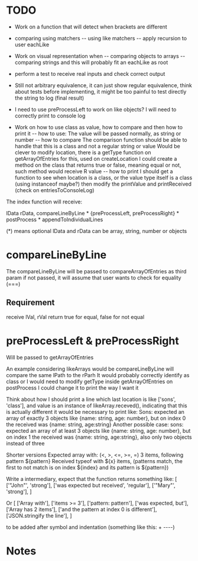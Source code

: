 # TODO

- Work on a function that will detect when brackets are different

- comparing using matchers
-- using like matchers
-- apply recursion to user eachLike 

- Work on visual representation when
-- comparing objects to arrays
-- comparing strings and this will probably fit an eachLike as root
- perform a test to receive real inputs and check correct output

- Still not arbitrary equivalence, it can just show regular equivalence, think about tests before implementing, it might be too painful to test directly the string to log (final result)

- I need to use preProcessLeft to work on like objects?
	I will need to correctly print to console log

- Work on how to use class as value, how to compare and then how to print it
-- how to use:
The value will be passed normally, as string or number
-- how to compare
The comparison function should be able to handle that this is a class and not a regular string or value
Would be clever to modify location, there is a getType function on getArrayOfEntries for this, used on createLocation
I could create a method on the class that returns true or false, meaning equal or not, such method would receive R value
-- how to print
I should get a function to see when location is a class, or the value type itself is a class (using instanceof maybe?) then modify the printValue and printReceived (check on entriesToConsoleLog)

The index function will receive:

lData
rData,
compareLineByLine *
{preProcessLeft, preProcessRight} *
postProcess *
appendToIndividualLines

(*) means optional
lData and rData can be array, string, number or objects

# compareLineByLine
The compareLineByLine will be passed to compareArrayOfEntries as third param
if not passed, it will assume that user wants to check for equality (===)
## Requirement
receive lVal, rVal
return true for equal, false for not equal

# preProcessLeft & preProcessRight
Will be passed to getArrayOfEntries

An example considering likeArrays would be
compareLineByLine will compare the same lPath to the rParh 
It would probably correctly identify as class or I would need to modify getType inside getArrayOfEntries
on postProcess I could change it to print the way I want it

Think about how I should print a line which last location is like ['sons', 'class'], and value is an instance of likeArray.receved(), indicating that this is actually different
it would be necessary to print like:
Sons: expected an array of exactly 3 objects like {name: string, age: number}, but on index 0 the received was {name: string, age:string}
Another possible case:
sons: expected an array of at least 3 objects like {name: string, age: number}, but on index 1 the received was {name: string, age:string}, also only two objects instead of three

Shorter versions
Expected array with: (<, >, <=, >=, =) 3 items, following pattern ${pattern}
Received typeof with ${x} items, (patterns match, the first to not match is on index ${index} and its pattern is ${pattern})

Write a intermediary, expect that the function returns something like: 
[
	['"John"', 'strong'],
	['was expected but received', 'regular'],
	['"Mary"', 'strong'],
]

Or [
	['Array with'],
	['items >= 3'],
	['pattern: pattern'],
	['was expected, but'],
	['Array has 2 items'],
	['and the pattern at index 0 is different'],
	['JSON.stringify the line'],
]

to be added after symbol and indentation (something like this: + ----)
# Notes
